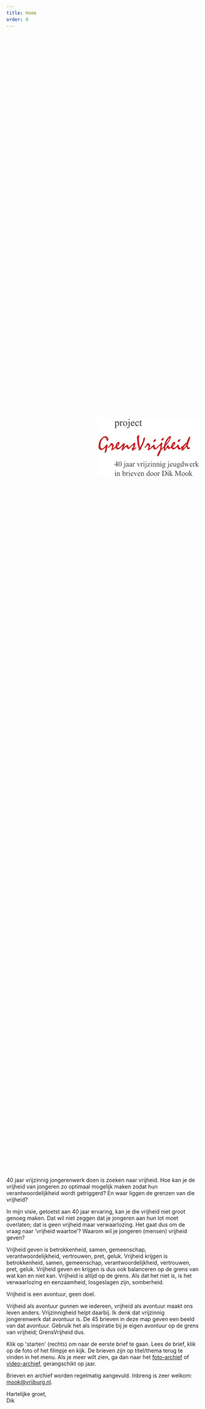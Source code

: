 ```yaml
---
title: Home
order: 0
---
```


<div style="height: 49vh; padding: 25vh 0 0 6vh;"><img src="img/logo.png" style="display: block; width: 35vh; break-after: column;" /></div>

40 jaar vrijzinnig jongerenwerk doen is zoeken naar vrijheid. Hoe kan je de vrijheid van jongeren zo optimaal mogelijk maken zodat hun verantwoordelijkheid wordt getriggerd? En waar liggen de grenzen van die vrijheid?

In mijn visie, getoetst aan 40 jaar ervaring, kan je die vrijheid niet groot genoeg maken. Dat wil niet zeggen dat je jongeren aan hun lot moet overlaten; dat is geen vrijheid maar verwaarlozing. Het gaat dus om de vraag naar ‘vrijheid waartoe’? Waarom wil je jongeren (mensen) vrijheid geven?

Vrijheid geven is betrokkenheid, samen, gemeenschap, verantwoordelijkheid, vertrouwen, pret, geluk. 
Vrijheid krijgen is betrokkenheid, samen, gemeenschap, verantwoordelijkheid, vertrouwen, pret, geluk.
Vrijheid geven en krijgen is dus ook balanceren op de grens van wat kan en niet kan.
Vrijheid is altijd op de grens. Als dat het niet is, is het verwaarlozing en eenzaamheid, losgeslagen zijn, somberheid.

Vrijheid is een avontuur, geen doel.

Vrijheid als avontuur gunnen we iedereen, vrijheid als avontuur maakt ons leven anders. Vrijzinnigheid helpt daarbij. Ik denk dat vrijzinnig jongerenwerk dat avontuur is. De 45 brieven in deze map geven een beeld van dat avontuur. Gebruik het als inspiratie bij je eigen avontuur op de grens van vrijheid; GrensVrijheid dus.

Klik op 'starten' (rechts) om naar de eerste brief te gaan. Lees de brief, klik op de foto of het filmpje en kijk. De brieven zijn op titel/thema terug te vinden in het menu. Als je meer wilt zien, ga dan naar het [foto-archief](https://archief.grensvrijheid.nl/index.php/s/EJOofxcIBkrPGiB) of [video-archief](https://archief.grensvrijheid.nl/index.php/s/9KPWukQmIvwsjax), gerangschikt op jaar. 

Brieven en archief worden regelmatig aangevuld. Inbreng is zeer welkom: <a href="mailto:mook@vrijburg.nl">mook@vrijburg.nl</a>.

Hartelijke groet,<br />
Dik